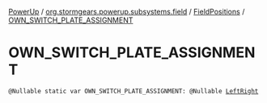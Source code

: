 [PowerUp](../../index.md) / [org.stormgears.powerup.subsystems.field](../index.md) / [FieldPositions](index.md) / [OWN_SWITCH_PLATE_ASSIGNMENT](./-o-w-n_-s-w-i-t-c-h_-p-l-a-t-e_-a-s-s-i-g-n-m-e-n-t.md)

# OWN_SWITCH_PLATE_ASSIGNMENT

`@Nullable static var OWN_SWITCH_PLATE_ASSIGNMENT: @Nullable `[`LeftRight`](-left-right/index.md)